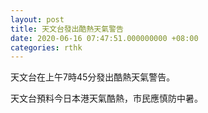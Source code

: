 ```yaml
---
layout: post
title: 天文台發出酷熱天氣警告
date: 2020-06-16 07:47:51.000000000 +08:00
categories: rthk
---
```


天文台在上午7時45分發出酷熱天氣警告。

天文台預料今日本港天氣酷熱，市民應慎防中暑。
